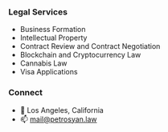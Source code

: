 ### Legal Services
- Business Formation
- Intellectual Property 
- Contract Review and Contract Negotiation
- Blockchain and Cryptocurrency Law
- Cannabis Law
- Visa Applications

### Connect
- 📍 Los Angeles, California
- 📫 mail@petrosyan.law

